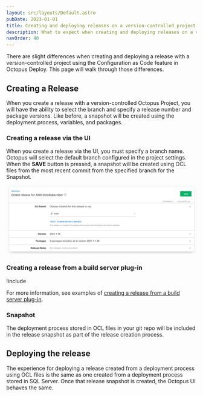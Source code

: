 ```yaml
---
layout: src/layouts/Default.astro
pubDate: 2023-01-01
title: Creating and deploying releases on a version-controlled project
description: What to expect when creating and deploying releases on a version-controlled project using the Configuration as Code feature in Octopus Deploy.
navOrder: 40 
---
```


There are slight differences when creating and deploying a release with a version-controlled project using the Configuration as Code feature in Octopus Deploy. This page will walk through those differences.

## Creating a Release

When you create a release with a version-controlled Octopus Project, you will have the ability to select the branch and specify a release number and package versions. Like before, a snapshot will be created using the deployment process, variables, and packages.  

### Creating a release via the UI

When you create a release via the UI, you must specify a branch name. Octopus will select the default branch configured in the project settings. When the **SAVE** button is pressed, a snapshot will be created using OCL files from the most recent commit from the specified branch for the Snapshot.  

![creating a release via the Octopus UI](create-release-octopus-ui.png)

### Creating a release from a build server plug-in

!include <build-server-plugin-version-control-fields>

For more information, see examples of [creating a release from a build server plug-in](/docs/projects/version-control/creating-release-from-a-build-server-plug-in.md).

### Snapshot

The deployment process stored in OCL files in your git repo will be included in the release snapshot as part of the release creation process.

## Deploying the release

The experience for deploying a release created from a deployment process using OCL files is the same as one created from a deployment process stored in SQL Server. Once that release snapshot is created, the Octopus UI behaves the same.